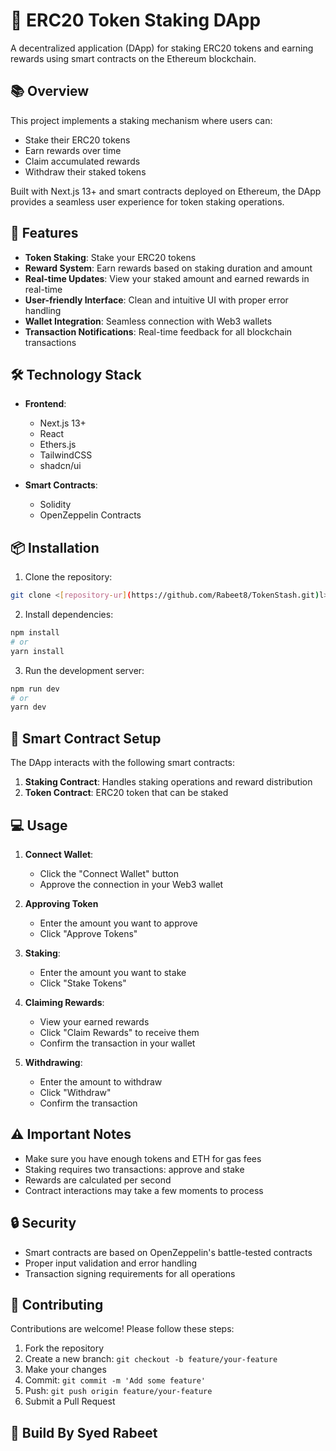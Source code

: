 # 🌟 ERC20 Token Staking DApp

A decentralized application (DApp) for staking ERC20 tokens and earning rewards using smart contracts on the Ethereum blockchain.

## 📚 Overview

This project implements a staking mechanism where users can:
- Stake their ERC20 tokens
- Earn rewards over time
- Claim accumulated rewards
- Withdraw their staked tokens

Built with Next.js 13+ and smart contracts deployed on Ethereum, the DApp provides a seamless user experience for token staking operations.

## 🚀 Features

- **Token Staking**: Stake your ERC20 tokens
- **Reward System**: Earn rewards based on staking duration and amount
- **Real-time Updates**: View your staked amount and earned rewards in real-time
- **User-friendly Interface**: Clean and intuitive UI with proper error handling
- **Wallet Integration**: Seamless connection with Web3 wallets
- **Transaction Notifications**: Real-time feedback for all blockchain transactions

## 🛠 Technology Stack

- **Frontend**:
  - Next.js 13+
  - React
  - Ethers.js
  - TailwindCSS
  - shadcn/ui

- **Smart Contracts**:
  - Solidity
  - OpenZeppelin Contracts

## 📦 Installation

1. Clone the repository:
```bash
git clone <[repository-ur](https://github.com/Rabeet8/TokenStash.git)l>
```

2. Install dependencies:
```bash
npm install
# or
yarn install
```
3. Run the development server:
```bash
npm run dev
# or
yarn dev
```

## 🔧 Smart Contract Setup

The DApp interacts with the following smart contracts:

1. **Staking Contract**: Handles staking operations and reward distribution
2. **Token Contract**: ERC20 token that can be staked

## 💻 Usage

1. **Connect Wallet**:
   - Click the "Connect Wallet" button
   - Approve the connection in your Web3 wallet
2. **Approving Token**
   - Enter the amount you want to approve
   - Click "Approve Tokens"

3. **Staking**:
   - Enter the amount you want to stake
   - Click "Stake Tokens"

4. **Claiming Rewards**:
   - View your earned rewards
   - Click "Claim Rewards" to receive them
   - Confirm the transaction in your wallet

5. **Withdrawing**:
   - Enter the amount to withdraw
   - Click "Withdraw"
   - Confirm the transaction

## ⚠️ Important Notes

- Make sure you have enough tokens and ETH for gas fees
- Staking requires two transactions: approve and stake
- Rewards are calculated per second
- Contract interactions may take a few moments to process

## 🔒 Security

- Smart contracts are based on OpenZeppelin's battle-tested contracts
- Proper input validation and error handling
- Transaction signing requirements for all operations

## 🤝 Contributing

Contributions are welcome! Please follow these steps:

1. Fork the repository
2. Create a new branch: `git checkout -b feature/your-feature`
3. Make your changes
4. Commit: `git commit -m 'Add some feature'`
5. Push: `git push origin feature/your-feature`
6. Submit a Pull Request

## 📄 Build By Syed Rabeet


